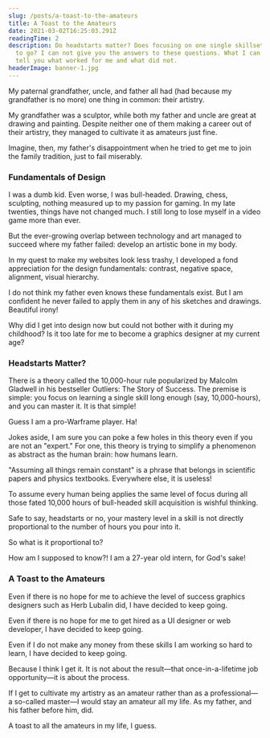 ```yaml
---
slug: /posts/a-toast-to-the-amateurs
title: A Toast to the Amateurs
date: 2021-03-02T16:25:03.291Z
readingTime: 2
description: Do headstarts matter? Does focusing on one single skillset the way
  to go? I can not give you the answers to these questions. What I can do is
  tell you what worked for me and what did not.
headerImage: banner-1.jpg
---
```


My paternal grandfather, uncle, and father all had (had because my grandfather is no more) one thing in common: their artistry.

My grandfather was a sculptor, while both my father and uncle are great at drawing and painting. Despite neither one of them making a career out of their artistry, they managed to cultivate it as amateurs just fine.

Imagine, then, my father's disappointment when he tried to get me to join the family tradition, just to fail miserably.

### Fundamentals of Design

I was a dumb kid. Even worse, I was bull-headed. Drawing, chess, sculpting, nothing measured up to my passion for gaming. In my late twenties, things have not changed much. I still long to lose myself in a video game more than ever.

But the ever-growing overlap between technology and art managed to succeed where my father failed: develop an artistic bone in my body.

In my quest to make my websites look less trashy, I developed a fond appreciation for the design fundamentals: contrast, negative space, alignment, visual hierarchy.

I do not think my father even knows these fundamentals exist. But I am confident he never failed to apply them in any of his sketches and drawings. Beautiful irony!

Why did I get into design now but could not bother with it during my childhood? Is it too late for me to become a graphics designer at my current age?

### Headstarts Matter?

There is a theory called the 10,000-hour rule popularized by Malcolm Gladwell in his bestseller Outliers: The Story of Success. The premise is simple: you focus on learning a single skill long enough (say, 10,000-hours), and you can master it. It is that simple!

Guess I am a pro-Warframe player. Ha!

Jokes aside, I am sure you can poke a few holes in this theory even if you are not an "expert." For one, this theory is trying to simplify a phenomenon as abstract as the human brain: how humans learn.

"Assuming all things remain constant" is a phrase that belongs in scientific papers and physics textbooks. Everywhere else, it is useless!

To assume every human being applies the same level of focus during all those fated 10,000 hours of bull-headed skill acquisition is wishful thinking.

Safe to say, headstarts or no, your mastery level in a skill is not directly proportional to the number of hours you pour into it.

So what is it proportional to?

How am I supposed to know?! I am a 27-year old intern, for God's sake!

### A Toast to the Amateurs

Even if there is no hope for me to achieve the level of success graphics designers such as Herb Lubalin did, I have decided to keep going.

Even if there is no hope for me to get hired as a UI designer or web developer, I have decided to keep going.

Even if I do not make any money from these skills I am working so hard to learn, I have decided to keep going.

Because I think I get it. It is not about the result—that once-in-a-lifetime job opportunity—it is about the process.

If I get to cultivate my artistry as an amateur rather than as a professional—a so-called master—I would stay an amateur all my life. As my father, and his father before him, did.

A toast to all the amateurs in my life, I guess.

